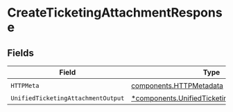# CreateTicketingAttachmentResponse


## Fields

| Field                                                                                                       | Type                                                                                                        | Required                                                                                                    | Description                                                                                                 |
| ----------------------------------------------------------------------------------------------------------- | ----------------------------------------------------------------------------------------------------------- | ----------------------------------------------------------------------------------------------------------- | ----------------------------------------------------------------------------------------------------------- |
| `HTTPMeta`                                                                                                  | [components.HTTPMetadata](../../models/components/httpmetadata.md)                                          | :heavy_check_mark:                                                                                          | N/A                                                                                                         |
| `UnifiedTicketingAttachmentOutput`                                                                          | [*components.UnifiedTicketingAttachmentOutput](../../models/components/unifiedticketingattachmentoutput.md) | :heavy_minus_sign:                                                                                          | N/A                                                                                                         |